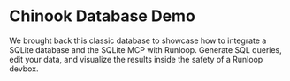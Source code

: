 # Chinook Database Demo
We brought back this classic database to showcase how to integrate a SQLite database and the SQLite MCP with Runloop. Generate SQL queries, edit your data, and visualize the results inside the safety of a Runloop devbox.



